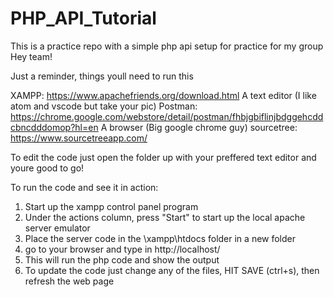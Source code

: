# PHP_API_Tutorial
This is a practice repo with a simple php api setup for practice for my group
Hey team!

Just a reminder, things youll need to run this 

XAMPP: https://www.apachefriends.org/download.html
A text editor (I like atom and vscode but take your pic)
Postman: https://chrome.google.com/webstore/detail/postman/fhbjgbiflinjbdggehcddcbncdddomop?hl=en
A browser (Big google chrome guy)
sourcetree: https://www.sourcetreeapp.com/

To edit the code just open the folder up with your preffered text editor and youre good to go!

To run the code and see it in action:
1. Start up the xampp control panel program
2. Under the actions column, press "Start" to start up the local apache server emulator
3. Place the server code in the \xampp\htdocs folder in a new folder
4. go to your browser and type in http://localhost/<insert name of folder here>
5. This will run the php code and show the output
6. To update the code just change any of the files, HIT SAVE (ctrl+s), then refresh the web page
